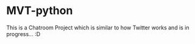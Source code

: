 # MVT-python

This is a Chatroom Project which is similar to how Twitter works and is in progress... :D
